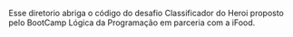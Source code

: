 Esse diretorio abriga o código do desafio Classificador do Heroi proposto pelo BootCamp Lógica da Programação em parceria com a iFood.
